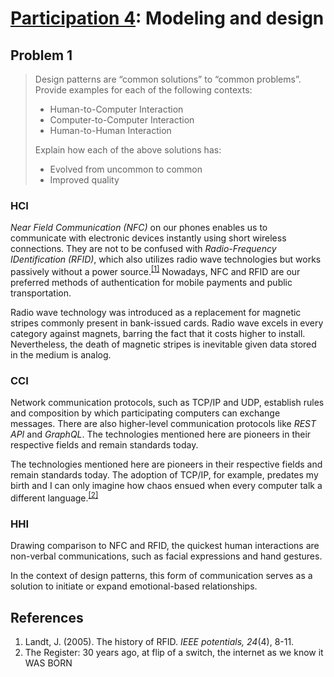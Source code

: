 # [Participation 4](https://github.com/hendraanggrian/IIT-CS487/blob/assets/lect5.pdf): Modeling and design

## Problem 1

> Design patterns are “common solutions” to “common problems”. Provide examples
  for each of the following contexts:
>
> - Human-to-Computer Interaction
> - Computer-to-Computer Interaction
> - Human-to-Human Interaction
>
> Explain how each of the above solutions has:
>
> - Evolved from uncommon to common
> - Improved quality

### HCI

*Near Field Communication (NFC)* on our phones enables us to communicate with
electronic devices instantly using short wireless connections. They are not to
be confused with *Radio-Frequency IDentification (RFID)*, which also utilizes
radio wave technologies but works passively without a power source.<sup>[\[1\]]</sup>
Nowadays, NFC and RFID are our preferred methods of authentication for mobile
payments and public transportation.

Radio wave technology was introduced as a replacement for magnetic stripes
commonly present in bank-issued cards. Radio wave excels in every category
against magnets, barring the fact that it costs higher to install. Nevertheless,
the death of magnetic stripes is inevitable given data stored in the medium is
analog.

### CCI

Network communication protocols, such as TCP/IP and UDP, establish rules and
composition by which participating computers can exchange messages. There are
also higher-level communication protocols like *REST API* and *GraphQL*. The
technologies mentioned here are pioneers in their respective fields and remain
standards today.

The technologies mentioned here are pioneers in their respective fields and
remain standards today. The adoption of TCP/IP, for example, predates my birth
and I can only imagine how chaos ensued when every computer talk a different
language.<sup>[\[2\]]</sup>

### HHI

Drawing comparison to NFC and RFID, the quickest human interactions are
non-verbal communications, such as facial expressions and hand gestures.

In the context of design patterns, this form of communication serves as a
solution to initiate or expand emotional-based relationships.

## References

1. Landt, J. (2005). The history of RFID. *IEEE potentials, 24*(4), 8-11.
2. The Register: 30 years ago, at flip of a switch, the internet as we know it WAS BORN

[\[1\]]: https://www.academia.edu/download/28686813/008.pdf
[\[2\]]: https://www.theregister.com/2013/01/03/operational_internet_anniversary/
